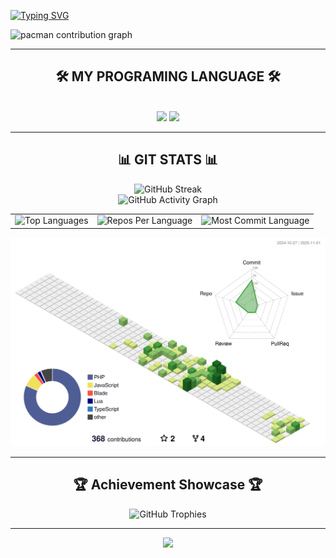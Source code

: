 <a href="https://git.io/typing-svg"><img src="https://readme-typing-svg.herokuapp.com?font=Fira+Code&pause=1000&color=FF0000FF&width=500&height=100&lines=Hi+%F0%9F%96%90%EF%B8%8F+There;I'm+Gusti+Tri+Prayoga;Fullstack+Development+%26+Frelance" alt="Typing SVG" /></a>

<picture>
  <source media="(prefers-color-scheme: dark)" srcset="https://raw.githubusercontent.com/gustitriprayoga/gustitriprayoga/output/pacman-contribution-graph-dark.svg">
  <source media="(prefers-color-scheme: light)" srcset="https://raw.githubusercontent.com/gustitriprayoga/gustitriprayoga/output/pacman-contribution-graph.svg">
  <img alt="pacman contribution graph" src="https://raw.githubusercontent.com/gustitriprayoga/gustitriprayoga/output/pacman-contribution-graph.svg">
</picture>


---
<h2 align="center">🛠️ MY PROGRAMING LANGUAGE 🛠️</h2>
<br/>
<div align="center">
    <img src="https://skillicons.dev/icons?i=bootstrap,html,php,css,vscode,github,git" />
    <img src="https://skillicons.dev/icons?i=nodejs,javascript,laravel,mongodb,mysql,blender" />
</div>

---
<h2 align="center">📊 GIT STATS 📊</h2>
<div align="center">
    <img src="https://streak-stats.demolab.com/?user=gustitriprayoga&theme=highcontrast&hide_border=true" alt="GitHub Streak" />
    <br>
    <img src="https://github-readme-activity-graph.vercel.app/graph?username=gustitriprayoga&custom_title=G%20GitHub%20Activity%20Graph&hide_border=true&border_radius=15&bg_color=000000&color=FFD700&line=1E90FF&point=1E90FF&area_color=000000&title_color=FFD700&area=true" alt="GitHub Activity Graph" />
    <br>
    <div align="center">
        <table>
            <tr>
                <td>
                    <img src="https://github-readme-stats.vercel.app/api/top-langs/?username=gustitriprayoga&hide=html&hide_border=true&layout=compact&langs_count=8&theme=highcontrast" alt="Top Languages">
                </td>
                <td>
                    <img src="https://github-profile-summary-cards.vercel.app/api/cards/repos-per-language?username=gustitriprayoga&theme=highcontrast&hide_border=true" alt="Repos Per Language">
                </td>
                <td>
                    <img src="https://github-profile-summary-cards.vercel.app/api/cards/most-commit-language?username=gustitriprayoga&theme=highcontrast&hide_border=true" alt="Most Commit Language">
                </td>
            </tr>
        </table>
    </div>
</div>

<p align="center" >
	<picture>
        <source media="(prefers-color-scheme: dark)"  srcset="https://raw.githubusercontent.com/gustitriprayoga/gustitriprayoga/output-3d-contrib/night.svg" />
        <source media="(prefers-color-scheme: light)" srcset="https://raw.githubusercontent.com/gustitriprayoga/gustitriprayoga/output-3d-contrib/day.svg" />
        <img alt="github profile contributions chart"    src="https://raw.githubusercontent.com/gustitriprayoga/gustitriprayoga/output-3d-contrib/day.svg" />
	 </picture>
</p>

---

## <div align="center">🏆 **Achievement Showcase** 🏆</div>

<div align="center">
  <img src="https://github-profile-trophy.vercel.app/?username=Mocsid&theme=tokyonight&no-frame=true&no-bg=true&margin-w=4&column=7" alt="GitHub Trophies" />
</div>

---

<div align="center">
  <img src="https://capsule-render.vercel.app/api?type=waving&color=58a6ff&height=100&section=footer&text=Thanks%20for%20visiting!%20⭐&fontSize=16&fontColor=ffffff&animation=twinkling"/>
</div>
